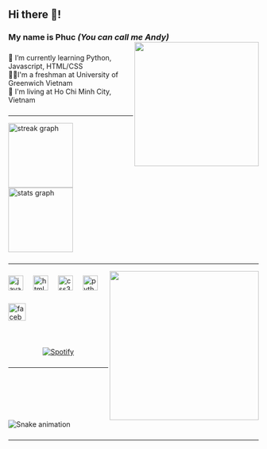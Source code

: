 <h2 align="left">Hi there 👋!</h2>

###

<h3 align="left">My name is Phuc <i>(You can call me Andy)</i><img align="right" height="250" src="https://media.tenor.com/bx7hbOEm4gMAAAAi/sakura-leaves.gif"/></h3> 

###

<p align="left">🌱 I’m currently learning Python, Javascript, HTML/CSS<br>👨‍💻I'm a freshman at University of Greenwich Vietnam<br>📍 I'm living at Ho Chi Minh City, Vietnam</p>

###
---
<div align="left">
  <img src="https://streak-stats.demolab.com?user=luvinhphuc&locale=en&mode=daily&theme=gotham&hide_border=false&border_radius=5&date_format=j%20M%5B%20Y%5D" height="130" alt="streak graph"  />
  <img src="https://github-readme-stats.vercel.app/api?username=luvinhphuc&hide_title=false&hide_rank=true&show_icons=true&include_all_commits=true&count_private=true&disable_animations=false&theme=gotham&locale=en&hide_border=false" height="130" alt="stats graph"  />
</div>

###
---
<img align="right" height="300" src="https://i.imgflip.com/a5zsza.gif"  />

###

<div align="left">
  <img src="https://cdn.jsdelivr.net/gh/devicons/devicon/icons/javascript/javascript-original.svg" height="30" alt="javascript logo"  />
  <img width="12" />
  <img src="https://cdn.jsdelivr.net/gh/devicons/devicon/icons/html5/html5-original.svg" height="30" alt="html5 logo"  />
  <img width="12" />
  <img src="https://cdn.jsdelivr.net/gh/devicons/devicon/icons/css3/css3-original.svg" height="30" alt="css3 logo"  />
  <img width="12" />
  <img src="https://cdn.jsdelivr.net/gh/devicons/devicon/icons/python/python-original.svg" height="30" alt="python logo"  />
</div>

###

<div align="left">
  <a href="https://www.facebook.com/luvinhfuc/" target="_blank">
    <img src="https://img.shields.io/static/v1?message=Facebook&logo=facebook&label=&color=1877F2&logoColor=white&labelColor=&style=for-the-badge" height="35" alt="facebook logo"  />
  </a>
</div>

###

&nbsp;<div align="center">
  [![Spotify](https://spotify-now-playing-luvinhphuc.vercel.app/api/spotify?background_color=0d1117&border_color=ffffff)](https://open.spotify.com/user/313jzhupegfrn4mxitcf4koe5uyy)
</div>

###
---
<br clear="both">

<img src="https://raw.githubusercontent.com/luvinhphuc/luvinhphuc/output/snake.svg" alt="Snake animation" />

###
---

